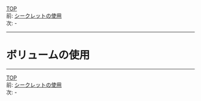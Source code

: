 [TOP](../README.md)   
前: [シークレットの使用](./swarm-secret.md)  
次: -  

---

# ボリュームの使用

---

[TOP](../README.md)   
前: [シークレットの使用](./swarm-secret.md)  
次: -  